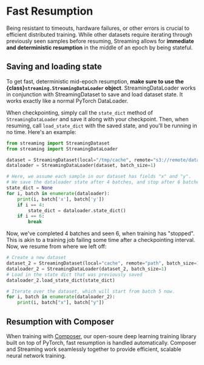# Fast Resumption

Being resistant to timeouts, hardware failures, or other errors is crucial to efficient distributed training. While other datasets require iterating through previously seen samples before resuming, Streaming allows for **immediate and deterministic resumption** in the middle of an epoch by being stateful.

## Saving and loading state

To get fast, deterministic mid-epoch resumption, **make sure to use the {class}`streaming.StreamingDataLoader` object**. StreamingDataLoader works in conjunction with StreamingDataset to save and load dataset state. It works exactly like a normal PyTorch DataLoader.

When checkpointing, simply call the `state_dict` method of `StreamingDataLoader` and save it along with your checkpoint. Then, when resuming, call `load_state_dict` with the saved state, and you'll be running in no time. Here's an example:
<!--pytest.mark.skip-->
```python
from streaming import StreamingDataset
from streaming import StreamingDataLoader

dataset = StreamingDataset(local="/tmp/cache", remote="s3://remote/dataset", batch_size=1)
dataloader = StreamingDataLoader(dataset, batch_size=1)

# Here, we assume each sample in our dataset has fields "x" and "y".
# We save the dataloader state after 4 batches, and stop after 6 batches.
state_dict = None
for i, batch in enumerate(dataloader):
    print(i, batch['x'], batch['y'])
    if i == 4:
        state_dict = dataloader.state_dict()
    if i == 6:
        break
```

Now, we've completed 4 batches and seen 6, when training has "stopped". This is akin to a training job failing some time after a checkpointing interval. Now, we resume from where we left off:
<!--pytest.mark.skip-->
```python
# Create a new dataset
dataset_2 = StreamingDataset(local="cache", remote="path", batch_size=1)
dataloader_2 = StreamingDataLoader(dataset_2, batch_size=1)
# Load in the state dict that was previously saved
dataloader_2.load_state_dict(state_dict)

# Iterate over the dataset, which will start from batch 5 now.
for i, batch in enumerate(dataloader_2):
    print(i, batch["x"], batch["y"])
```

## Resumption with Composer

When training with [Composer](https://docs.mosaicml.com/projects/composer/en/stable/), our open-soure deep learning training library built on top of PyTorch, fast resumption is handled automatically. Composer and Streaming work seamlessly together to provide efficient, scalable neural network training.
